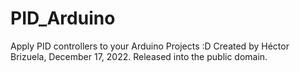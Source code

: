 # PID_Arduino
Apply PID controllers to your Arduino Projects :D
Created by Héctor Brizuela, December 17, 2022.
Released into the public domain.
  
